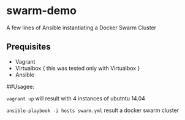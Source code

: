 # swarm-demo
  
A few lines of Ansible instantiating a Docker Swarm Cluster

## Prequisites 
- Vagrant 
- Virtualbox { this was tested only with Virtualbox }
- Ansible

##Usagee:

``` vagrant up ```
will result with 4 instances of ubutntu 14.04

``` ansible-playbook -i hosts swarm.yml ```
result a docker swarm cluster
